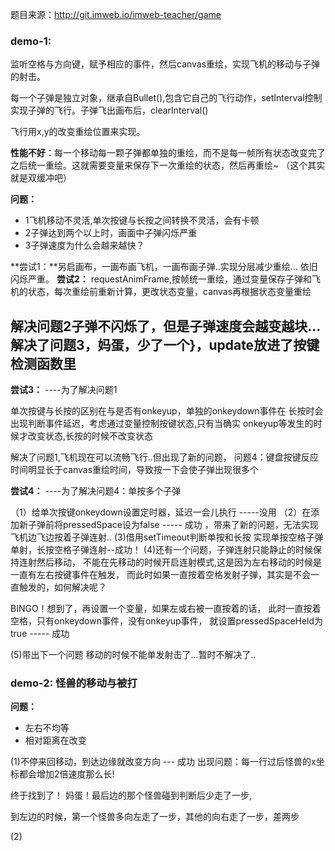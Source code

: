 题目来源：http://git.imweb.io/imweb-teacher/game
### demo-1:
监听空格与方向键，赋予相应的事件，然后canvas重绘，实现飞机的移动与子弹的射击。

每一个子弹是独立对象，继承自Bullet(),包含它自己的飞行动作，setInterval控制实现子弹的飞行。子弹飞出画布后，clearInterval()

飞行用x,y的改变重绘位置来实现。   

**性能不好**：每一个移动每一颗子弹都单独的重绘，而不是每一帧所有状态改变完了之后统一重绘。这就需要变量来保存下一次重绘的状态，然后再重绘~ （这个其实就是双缓冲吧）

**问题：**
- 1飞机移动不灵活,单次按键与长按之间转换不灵活，会有卡顿
- 2子弹达到两个以上时，画面中子弹闪烁严重
- 3子弹速度为什么会越来越快？


**尝试1：**另启画布，一画布画飞机，一画布画子弹..实现分层减少重绘... 依旧闪烁严重。
**尝试2：** requestAnimFrame,按帧统一重绘，通过变量保存子弹和飞机的状态，每次重绘前重新计算，更改状态变量，canvas再根据状态变量重绘

解决问题2子弹不闪烁了，但是子弹速度会越变越块...
解决了问题3，妈蛋，少了一个}，update放进了按键检测函数里
----------------
**尝试3：** ----为了解决问题1

单次按键与长按的区别在与是否有onkeyup，单独的onkeydown事件在
长按时会出现判断事件延迟，考虑通过变量控制按键状态,只有当确实
onkeyup等发生的时候才改变状态,长按的时候不改变状态

解决了问题1,飞机现在可以流畅飞行..但出现了新的问题，
问题4：键盘按键反应时间明显长于canvas重绘时间，导致按一下会使子弹出现很多个

**尝试4：** ----为了解决问题4：单按多个子弹
    
（1）给单次按键onkeydown设置定时器，延迟一会儿执行 -----没用
（2）在添加新子弹前将pressedSpace设为false ----- 成功 ，带来了新的问题，无法实现飞机边飞边按着子弹连射..
 (3)借用setTimeout判断单按和长按 实现单按空格子弹单射，长按空格子弹连射--成功！
 (4)还有一个问题，子弹连射只能静止的时候保持连射然后移动，
 不能在先移动的时候开启连射模式,这是因为左右移动的时候是一直有左右按键事件在触发，
 而此时如果一直按着空格发射子弹，其实是不会一直触发的，如何解决呢？

 BINGO！想到了，再设置一个变量，如果左或右被一直按着的话，
 此时一直按着空格，只有onkeydown事件，没有onkeyup事件，
 就设置pressedSpaceHeld为true  ----- 成功

 (5)带出下一个问题 移动的时候不能单发射击了...暂时不解决了..

### demo-2: 怪兽的移动与被打
**问题：**
- 左右不均等
- 相对距离在改变

 (1)不停来回移动，到达边缘就改变方向 --- 成功
出现问题：每一行过后怪兽的x坐标都会增加2倍速度那么长!

终于找到了！ 妈蛋！最后边的那个怪兽碰到判断后少走了一步,

到左边的时候，第一个怪兽多向左走了一步，其他的向右走了一步，差两步

(2)